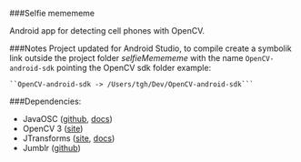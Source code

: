 ###Selfie memememe

Android app for detecting cell phones with OpenCV.

###Notes
    Project updated for Android Studio, to compile create a symbolik link outside the project folder *selfieMemememe* with the name `OpenCV-android-sdk` pointing the OpenCV sdk folder example:

    ``OpenCV-android-sdk -> /Users/tgh/Dev/OpenCV-android-sdk```

###Dependencies:  
- JavaOSC ([github](https://github.com/hoijui/JavaOSC), [docs](http://www.illposed.com/software/javaoscdoc/))  
- OpenCV 3 ([site](http://opencv.org/platforms/android.html))  
- JTransforms ([site](https://sites.google.com/site/piotrwendykier/software/jtransforms), [docs](http://nclab.kaist.ac.kr/~twpark/JTransforms/doc/index.html))  
- Jumblr ([github](https://github.com/tumblr/jumblr))  
